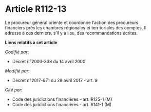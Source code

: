 # Article R112-13

Le procureur général oriente et coordonne l'action des procureurs financiers près les chambres régionales et territoriales
des comptes. Il adresse à ces derniers, s'il y a lieu, des recommandations écrites.

**Liens relatifs à cet article**

_Codifié par_:

  - Décret n°2000-338 du 14 avril 2000

_Modifié par_:

  - Décret n°2017-671 du 28 avril 2017 - art. 9

_Cité par_:

  - Code des juridictions financières - art. R125-1 (M)
  - Code des juridictions financières - art. R141-1 (M)
